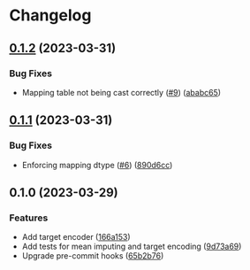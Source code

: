 # Changelog

## [0.1.2](https://github.com/jordandelbar/feature-engineering-polars/compare/v0.1.1...v0.1.2) (2023-03-31)


### Bug Fixes

* Mapping table not being cast correctly ([#9](https://github.com/jordandelbar/feature-engineering-polars/issues/9)) ([ababc65](https://github.com/jordandelbar/feature-engineering-polars/commit/ababc65bb69debc50b5b98e3ce3fe79729fdef38))

## [0.1.1](https://github.com/jordandelbar/feature-engineering-polars/compare/v0.1.0...v0.1.1) (2023-03-31)


### Bug Fixes

* Enforcing mapping dtype ([#6](https://github.com/jordandelbar/feature-engineering-polars/issues/6)) ([890d6cc](https://github.com/jordandelbar/feature-engineering-polars/commit/890d6ccd037383feb0c8c5e9be2d6774088916dc))

## 0.1.0 (2023-03-29)


### Features

* Add target encoder ([166a153](https://github.com/jordandelbar/feature-engineering-polars/commit/166a153d143d2143e7ed9a98922e4f8fa05b43da))
* Add tests for mean imputing and target encoding ([9d73a69](https://github.com/jordandelbar/feature-engineering-polars/commit/9d73a69d20076277138376f21fe7d5c362c45a84))
* Upgrade pre-commit hooks ([65b2b76](https://github.com/jordandelbar/feature-engineering-polars/commit/65b2b7690d1e0c4f5c304331ac766bfee4353d11))
